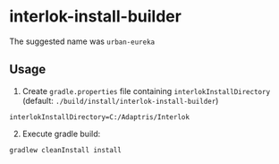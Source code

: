 # interlok-install-builder
The suggested name was `urban-eureka`

## Usage

1. Create `gradle.properties` file containing `interlokInstallDirectory` (default: `./build/install/interlok-install-builder`)

```
interlokInstallDirectory=C:/Adaptris/Interlok
```

2. Execute gradle build:

```
gradlew cleanInstall install
```